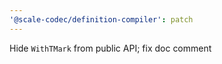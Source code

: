 ```yaml
---
'@scale-codec/definition-compiler': patch
---
```


Hide `WithTMark` from public API; fix doc comment
